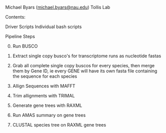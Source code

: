 Michael Byars (michael.byars@nau.edu)
Tollis Lab

Contents:

Driver Scripts
Individual bash scripts

Pipeline Steps

0. Run BUSCO

1. Extract single copy busco's for transcriptome runs as nucleotide fastas

2. Grab all complete single copy buscos for every species, then merge them by Gene ID, ie every GENE will have its own fasta file containing the sequence for each species

3. Allign Sequences with MAFFT

4. Trim allignments with TRIMAL

6. Generate gene trees with RAXML

7. Run AMAS summary on gene trees

8. CLUSTAL species tree on RAXML gene trees 
 


